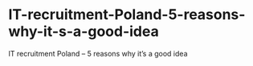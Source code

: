 # IT-recruitment-Poland-5-reasons-why-it-s-a-good-idea
IT recruitment Poland – 5 reasons why it’s a good idea
